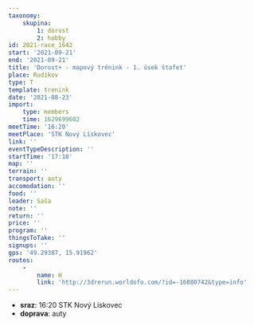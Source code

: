 ```yaml
---
taxonomy:
    skupina:
        1: dorost
        2: hobby
id: 2021-race_1642
start: '2021-09-21'
end: '2021-09-21'
title: 'Dorost+ - mapový trénink - 1. úsek štafet'
place: Rudíkov
type: T
template: trenink
date: '2021-08-23'
import:
    type: members
    time: 1629699602
meetTime: '16:20'
meetPlace: 'STK Nový Lískovec'
link: ''
eventTypeDescription: ''
startTime: '17:10'
map: ''
terrain: ''
transport: auty
accomodation: ''
food: ''
leader: Saša
note: ''
return: ''
price: ''
program: ''
thingsToTake: ''
signups: ''
gps: '49.29387, 15.91962'
routes:
    -
        name: H
        link: 'http://3drerun.worldofo.com/?id=-16880742&type=info'
---
```


* **sraz**: 16:20 STK Nový Lískovec
* **doprava**: auty
